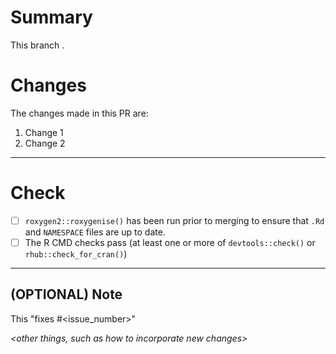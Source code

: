# Summary
This branch *<succinct summary of the purpose>*.

# Changes
The changes made in this PR are:
1. Change 1
1. Change 2

***

# Check
- [ ] `roxygen2::roxygenise()` has been run prior to merging to ensure that `.Rd` and `NAMESPACE` files are up to date.
- [ ] The R CMD checks pass (at least one or more of `devtools::check()` or `rhub::check_for_cran()`)

***

## (OPTIONAL) Note
This "fixes #<issue_number>"

*<other things, such as how to incorporate new changes>*
*<brief summary of the purpose of this pull request>*
